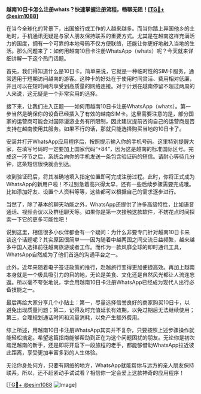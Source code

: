 **越南10日卡怎么注册whats？快速掌握注册流程，畅聊无阻！[[TG💪+ @esim1088](https://t.me/s/esim1088)]**

在当今全球化的背景下，出国旅行或工作的人越来越多。而当你踏上异国他乡的土地时，手机通讯无疑是与家人朋友保持联系的重要方式。尤其是在越南这样充满活力的国度，拥有一个可靠的本地号码不仅方便联络，还能让你更好地融入当地的生活。那么问题来了：如何用越南10日卡注册WhatsApp（whats）呢？今天就来详细讲解一下这个热门话题。

首先，我们得知道什么是10日卡。简单来说，它就是一种临时性的SIM卡服务，通常适用于短期访问越南的游客。这种卡的好处在于使用时间灵活、费用相对低廉，并且可以在短时间内享受到高质量的网络连接。对于计划在越南停留不超过两周的人来说，这无疑是一个非常实用的选择。

接下来，让我们进入正题——如何用越南10日卡注册WhatsApp（whats）。第一步当然是确保你的设备已经插入了有效的越南SIM卡。这里需要注意的是，部分国家的运营商可能会对国际漫游业务有所限制，因此建议提前咨询自己的运营商是否支持在越南使用其服务。如果不行的话，那就只能选择购买当地的10日卡了。

安装并打开WhatsApp应用程序后，按照提示输入你的手机号码。这里特别提醒大家，在填写号码时一定要加上国家代码“+84”，因为这是越南的标准国际区号。完成这一环节之后，系统会向你的手机发送一条包含验证码的短信。请耐心等待几分钟，这条短信很快就会到达。

收到验证码后，将其准确地填入指定位置即可完成注册过程。此时，你将正式成为WhatsApp的新用户啦！不过别急着高兴得太早，还有一些后续步骤需要完成哦。比如添加好友、设置个人资料等等，这些都可以根据自己的需求逐步进行。

当然了，除了基本的聊天功能之外，WhatsApp还提供了许多高级特性，比如语音通话、视频会议以及群组聊天等。如果你是第一次接触这款软件，不妨花点时间探索一下它的更多可能性吧！

说到这里，相信很多小伙伴都会有一个疑问：为什么非要专门针对越南10日卡来谈这个话题呢？其实原因很简单——因为随着中越两国之间交流日益频繁，越来越多中国人选择前往越南旅游或者工作。而作为一款风靡全球的即时通讯工具，WhatsApp自然成为了他们首选的沟通平台之一。

此外，近年来随着电子签证政策的推行，赴越旅行变得更加便捷高效。再加上越南本身就是一个极具吸引力的目的地，无论是美食、文化还是自然风光都让人流连忘返。所以毫不夸张地说，学会用越南10日卡注册WhatsApp已经成为现代人出行必备技能之一。

最后再给大家分享几个小贴士：第一，尽量选择信誉良好的商家购买10日卡，以避免出现质量问题；第二，记得及时充值延长有效期，以免过期后无法继续使用；第三，合理规划通话时间和流量消耗，以免产生额外费用。

综上所述，用越南10日卡注册WhatsApp其实并不复杂，只要按照上述步骤操作就能轻松搞定。希望这篇指南能够帮助到正在为这个问题困扰的朋友。无论你是初次踏足越南的新手，还是即将开启下一段旅程的老手，都能够借助WhatsApp拉近彼此距离，享受更加丰富多彩的人生体验。

无论你身处何方，只要有网络的地方，WhatsApp就能帮你与远方的亲人朋友保持联系。所以，还不赶紧动手试试看？相信你一定会爱上这款神奇的应用程序！

[[TG💪+ @esim1088](https://t.me/s/esim1088) ![Image](https://i.postimg.cc/4NQfJmqS/Snipaste-2025-05-13-00-14-12.png)]